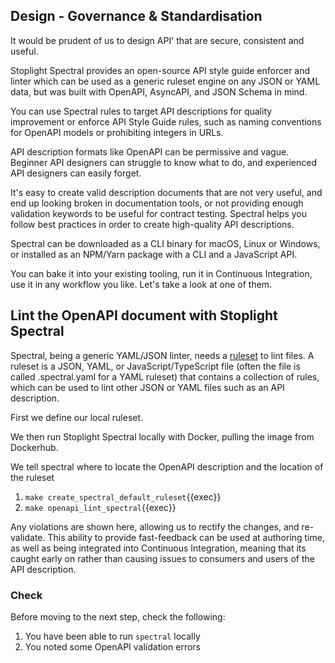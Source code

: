 ## Design - Governance & Standardisation

It would be prudent of us to design API' that are secure, consistent and useful.

Stoplight Spectral provides an open-source API style guide enforcer and linter which can be used as a generic ruleset engine on any JSON or YAML data, but was built with OpenAPI, AsyncAPI, and JSON Schema in mind. 

You can use Spectral rules to target API descriptions for quality improvement or enforce API Style Guide rules, such as naming conventions for OpenAPI models or prohibiting integers in URLs.

API description formats like OpenAPI can be permissive and vague. Beginner API designers can struggle to know what to do, and experienced API designers can easily forget.

It's easy to create valid description documents that are not very useful, and end up looking broken in documentation tools, or not providing enough validation keywords to be useful for contract testing. Spectral helps you follow best practices in order to create high-quality API descriptions.

Spectral can be downloaded as a CLI binary for macOS, Linux or Windows, or installed as an NPM/Yarn package with a CLI and a JavaScript API. 

You can bake it into your existing tooling, run it in Continuous Integration, use it in any workflow you like. Let's take a look at one of them.

## Lint the OpenAPI document with Stoplight Spectral

Spectral, being a generic YAML/JSON linter, needs a [ruleset](https://github.com/stoplightio/spectral?tab=readme-ov-file#1-create-a-local-ruleset) to lint files. A ruleset is a JSON, YAML, or JavaScript/TypeScript file (often the file is called .spectral.yaml for a YAML ruleset) that contains a collection of rules, which can be used to lint other JSON or YAML files such as an API description.

First we define our local ruleset.

We then run Stoplight Spectral locally with Docker, pulling the image from Dockerhub.

We tell spectral where to locate the OpenAPI description and the location of the ruleset

   1. `make create_spectral_default_ruleset`{{exec}}
   2. `make openapi_lint_spectral`{{exec}}

Any violations are shown here, allowing us to rectify the changes, and re-validate. This ability to provide fast-feedback can be used at authoring time, as well as being integrated into Continuous Integration, meaning that its caught early on rather than causing issues to consumers and users of the API description.

### Check

Before moving to the next step, check the following:

1. You have been able to run `spectral` locally
2. You noted some OpenAPI validation errors

